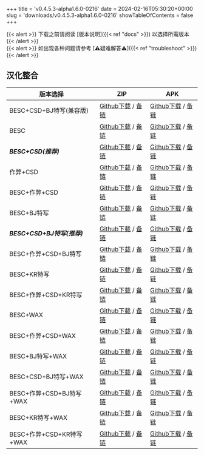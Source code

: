 
+++
title = 'v0.4.5.3-alpha1.6.0-0216'
date = 2024-02-16T05:30:20+00:00
slug = 'downloads/v0.4.5.3-alpha1.6.0-0216'
showTableOfContents = false
+++

{{< alert >}}
下载之前请阅读 [版本说明]({{< ref "docs" >}}) 以选择所需版本
{{< /alert >}}
<br>
{{< alert >}}
如出现各种问题请参考 [⚠疑难解答⚠]({{< ref "troubleshoot" >}})
{{< /alert >}}

## 汉化整合

|         版本选择          |                                                                                                                                                                            ZIP                                                                                                                                                                             |                                                                                                                                                                            APK                                                                                                                                                                             |
|---------------------------|------------------------------------------------------------------------------------------------------------------------------------------------------------------------------------------------------------------------------------------------------------------------------------------------------------------------------------------------------------|------------------------------------------------------------------------------------------------------------------------------------------------------------------------------------------------------------------------------------------------------------------------------------------------------------------------------------------------------------|
|BESC+CSD+BJ特写(兼容版)    |[Github下载](https://github.com/DoL-Lyra/Lyra/releases/download/v0.4.5.3-alpha1.6.0-0216/DoL-0.4.5.3-Lyra-a1.6.0-polyfill-besc-cheat-csd-sideviewbj-0216.zip ) / [备链](https://mirror.ghproxy.com/https://github.com/DoL-Lyra/Lyra/releases/download/v0.4.5.3-alpha1.6.0-0216/DoL-0.4.5.3-Lyra-a1.6.0-polyfill-besc-cheat-csd-sideviewbj-0216.zip )|[Github下载](https://github.com/DoL-Lyra/Lyra/releases/download/v0.4.5.3-alpha1.6.0-0216/DoL-0.4.5.3-Lyra-a1.6.0-polyfill-besc-cheat-csd-sideviewbj-0216.apk ) / [备链](https://mirror.ghproxy.com/https://github.com/DoL-Lyra/Lyra/releases/download/v0.4.5.3-alpha1.6.0-0216/DoL-0.4.5.3-Lyra-a1.6.0-polyfill-besc-cheat-csd-sideviewbj-0216.apk )|
|BESC                       |[Github下载](https://github.com/DoL-Lyra/Lyra/releases/download/v0.4.5.3-alpha1.6.0-0216/DoL-0.4.5.3-Lyra-a1.6.0-besc-0216.zip ) / [备链](https://mirror.ghproxy.com/https://github.com/DoL-Lyra/Lyra/releases/download/v0.4.5.3-alpha1.6.0-0216/DoL-0.4.5.3-Lyra-a1.6.0-besc-0216.zip )                                                            |[Github下载](https://github.com/DoL-Lyra/Lyra/releases/download/v0.4.5.3-alpha1.6.0-0216/DoL-0.4.5.3-Lyra-a1.6.0-besc-0216.apk ) / [备链](https://mirror.ghproxy.com/https://github.com/DoL-Lyra/Lyra/releases/download/v0.4.5.3-alpha1.6.0-0216/DoL-0.4.5.3-Lyra-a1.6.0-besc-0216.apk )                                                            |
|***BESC+CSD(推荐)***       |[Github下载](https://github.com/DoL-Lyra/Lyra/releases/download/v0.4.5.3-alpha1.6.0-0216/DoL-0.4.5.3-Lyra-a1.6.0-besc-csd-0216.zip ) / [备链](https://mirror.ghproxy.com/https://github.com/DoL-Lyra/Lyra/releases/download/v0.4.5.3-alpha1.6.0-0216/DoL-0.4.5.3-Lyra-a1.6.0-besc-csd-0216.zip )                                                    |[Github下载](https://github.com/DoL-Lyra/Lyra/releases/download/v0.4.5.3-alpha1.6.0-0216/DoL-0.4.5.3-Lyra-a1.6.0-besc-csd-0216.apk ) / [备链](https://mirror.ghproxy.com/https://github.com/DoL-Lyra/Lyra/releases/download/v0.4.5.3-alpha1.6.0-0216/DoL-0.4.5.3-Lyra-a1.6.0-besc-csd-0216.apk )                                                    |
|作弊+CSD                   |[Github下载](https://github.com/DoL-Lyra/Lyra/releases/download/v0.4.5.3-alpha1.6.0-0216/DoL-0.4.5.3-Lyra-a1.6.0-cheat-csd-0216.zip ) / [备链](https://mirror.ghproxy.com/https://github.com/DoL-Lyra/Lyra/releases/download/v0.4.5.3-alpha1.6.0-0216/DoL-0.4.5.3-Lyra-a1.6.0-cheat-csd-0216.zip )                                                  |[Github下载](https://github.com/DoL-Lyra/Lyra/releases/download/v0.4.5.3-alpha1.6.0-0216/DoL-0.4.5.3-Lyra-a1.6.0-cheat-csd-0216.apk ) / [备链](https://mirror.ghproxy.com/https://github.com/DoL-Lyra/Lyra/releases/download/v0.4.5.3-alpha1.6.0-0216/DoL-0.4.5.3-Lyra-a1.6.0-cheat-csd-0216.apk )                                                  |
|BESC+作弊+CSD              |[Github下载](https://github.com/DoL-Lyra/Lyra/releases/download/v0.4.5.3-alpha1.6.0-0216/DoL-0.4.5.3-Lyra-a1.6.0-besc-cheat-csd-0216.zip ) / [备链](https://mirror.ghproxy.com/https://github.com/DoL-Lyra/Lyra/releases/download/v0.4.5.3-alpha1.6.0-0216/DoL-0.4.5.3-Lyra-a1.6.0-besc-cheat-csd-0216.zip )                                        |[Github下载](https://github.com/DoL-Lyra/Lyra/releases/download/v0.4.5.3-alpha1.6.0-0216/DoL-0.4.5.3-Lyra-a1.6.0-besc-cheat-csd-0216.apk ) / [备链](https://mirror.ghproxy.com/https://github.com/DoL-Lyra/Lyra/releases/download/v0.4.5.3-alpha1.6.0-0216/DoL-0.4.5.3-Lyra-a1.6.0-besc-cheat-csd-0216.apk )                                        |
|BESC+BJ特写                |[Github下载](https://github.com/DoL-Lyra/Lyra/releases/download/v0.4.5.3-alpha1.6.0-0216/DoL-0.4.5.3-Lyra-a1.6.0-besc-sideviewbj-0216.zip ) / [备链](https://mirror.ghproxy.com/https://github.com/DoL-Lyra/Lyra/releases/download/v0.4.5.3-alpha1.6.0-0216/DoL-0.4.5.3-Lyra-a1.6.0-besc-sideviewbj-0216.zip )                                      |[Github下载](https://github.com/DoL-Lyra/Lyra/releases/download/v0.4.5.3-alpha1.6.0-0216/DoL-0.4.5.3-Lyra-a1.6.0-besc-sideviewbj-0216.apk ) / [备链](https://mirror.ghproxy.com/https://github.com/DoL-Lyra/Lyra/releases/download/v0.4.5.3-alpha1.6.0-0216/DoL-0.4.5.3-Lyra-a1.6.0-besc-sideviewbj-0216.apk )                                      |
|***BESC+CSD+BJ特写(推荐)***|[Github下载](https://github.com/DoL-Lyra/Lyra/releases/download/v0.4.5.3-alpha1.6.0-0216/DoL-0.4.5.3-Lyra-a1.6.0-besc-csd-sideviewbj-0216.zip ) / [备链](https://mirror.ghproxy.com/https://github.com/DoL-Lyra/Lyra/releases/download/v0.4.5.3-alpha1.6.0-0216/DoL-0.4.5.3-Lyra-a1.6.0-besc-csd-sideviewbj-0216.zip )                              |[Github下载](https://github.com/DoL-Lyra/Lyra/releases/download/v0.4.5.3-alpha1.6.0-0216/DoL-0.4.5.3-Lyra-a1.6.0-besc-csd-sideviewbj-0216.apk ) / [备链](https://mirror.ghproxy.com/https://github.com/DoL-Lyra/Lyra/releases/download/v0.4.5.3-alpha1.6.0-0216/DoL-0.4.5.3-Lyra-a1.6.0-besc-csd-sideviewbj-0216.apk )                              |
|BESC+作弊+CSD+BJ特写       |[Github下载](https://github.com/DoL-Lyra/Lyra/releases/download/v0.4.5.3-alpha1.6.0-0216/DoL-0.4.5.3-Lyra-a1.6.0-besc-cheat-csd-sideviewbj-0216.zip ) / [备链](https://mirror.ghproxy.com/https://github.com/DoL-Lyra/Lyra/releases/download/v0.4.5.3-alpha1.6.0-0216/DoL-0.4.5.3-Lyra-a1.6.0-besc-cheat-csd-sideviewbj-0216.zip )                  |[Github下载](https://github.com/DoL-Lyra/Lyra/releases/download/v0.4.5.3-alpha1.6.0-0216/DoL-0.4.5.3-Lyra-a1.6.0-besc-cheat-csd-sideviewbj-0216.apk ) / [备链](https://mirror.ghproxy.com/https://github.com/DoL-Lyra/Lyra/releases/download/v0.4.5.3-alpha1.6.0-0216/DoL-0.4.5.3-Lyra-a1.6.0-besc-cheat-csd-sideviewbj-0216.apk )                  |
|BESC+KR特写                |[Github下载](https://github.com/DoL-Lyra/Lyra/releases/download/v0.4.5.3-alpha1.6.0-0216/DoL-0.4.5.3-Lyra-a1.6.0-besc-sideviewkr-0216.zip ) / [备链](https://mirror.ghproxy.com/https://github.com/DoL-Lyra/Lyra/releases/download/v0.4.5.3-alpha1.6.0-0216/DoL-0.4.5.3-Lyra-a1.6.0-besc-sideviewkr-0216.zip )                                      |[Github下载](https://github.com/DoL-Lyra/Lyra/releases/download/v0.4.5.3-alpha1.6.0-0216/DoL-0.4.5.3-Lyra-a1.6.0-besc-sideviewkr-0216.apk ) / [备链](https://mirror.ghproxy.com/https://github.com/DoL-Lyra/Lyra/releases/download/v0.4.5.3-alpha1.6.0-0216/DoL-0.4.5.3-Lyra-a1.6.0-besc-sideviewkr-0216.apk )                                      |
|BESC+作弊+CSD+KR特写       |[Github下载](https://github.com/DoL-Lyra/Lyra/releases/download/v0.4.5.3-alpha1.6.0-0216/DoL-0.4.5.3-Lyra-a1.6.0-besc-cheat-csd-sideviewkr-0216.zip ) / [备链](https://mirror.ghproxy.com/https://github.com/DoL-Lyra/Lyra/releases/download/v0.4.5.3-alpha1.6.0-0216/DoL-0.4.5.3-Lyra-a1.6.0-besc-cheat-csd-sideviewkr-0216.zip )                  |[Github下载](https://github.com/DoL-Lyra/Lyra/releases/download/v0.4.5.3-alpha1.6.0-0216/DoL-0.4.5.3-Lyra-a1.6.0-besc-cheat-csd-sideviewkr-0216.apk ) / [备链](https://mirror.ghproxy.com/https://github.com/DoL-Lyra/Lyra/releases/download/v0.4.5.3-alpha1.6.0-0216/DoL-0.4.5.3-Lyra-a1.6.0-besc-cheat-csd-sideviewkr-0216.apk )                  |
|BESC+WAX                   |[Github下载](https://github.com/DoL-Lyra/Lyra/releases/download/v0.4.5.3-alpha1.6.0-0216/DoL-0.4.5.3-Lyra-a1.6.0-besc-wax-0216.zip ) / [备链](https://mirror.ghproxy.com/https://github.com/DoL-Lyra/Lyra/releases/download/v0.4.5.3-alpha1.6.0-0216/DoL-0.4.5.3-Lyra-a1.6.0-besc-wax-0216.zip )                                                    |[Github下载](https://github.com/DoL-Lyra/Lyra/releases/download/v0.4.5.3-alpha1.6.0-0216/DoL-0.4.5.3-Lyra-a1.6.0-besc-wax-0216.apk ) / [备链](https://mirror.ghproxy.com/https://github.com/DoL-Lyra/Lyra/releases/download/v0.4.5.3-alpha1.6.0-0216/DoL-0.4.5.3-Lyra-a1.6.0-besc-wax-0216.apk )                                                    |
|BESC+作弊+CSD+WAX          |[Github下载](https://github.com/DoL-Lyra/Lyra/releases/download/v0.4.5.3-alpha1.6.0-0216/DoL-0.4.5.3-Lyra-a1.6.0-besc-wax-cheat-csd-0216.zip ) / [备链](https://mirror.ghproxy.com/https://github.com/DoL-Lyra/Lyra/releases/download/v0.4.5.3-alpha1.6.0-0216/DoL-0.4.5.3-Lyra-a1.6.0-besc-wax-cheat-csd-0216.zip )                                |[Github下载](https://github.com/DoL-Lyra/Lyra/releases/download/v0.4.5.3-alpha1.6.0-0216/DoL-0.4.5.3-Lyra-a1.6.0-besc-wax-cheat-csd-0216.apk ) / [备链](https://mirror.ghproxy.com/https://github.com/DoL-Lyra/Lyra/releases/download/v0.4.5.3-alpha1.6.0-0216/DoL-0.4.5.3-Lyra-a1.6.0-besc-wax-cheat-csd-0216.apk )                                |
|BESC+BJ特写+WAX            |[Github下载](https://github.com/DoL-Lyra/Lyra/releases/download/v0.4.5.3-alpha1.6.0-0216/DoL-0.4.5.3-Lyra-a1.6.0-besc-wax-sideviewbj-0216.zip ) / [备链](https://mirror.ghproxy.com/https://github.com/DoL-Lyra/Lyra/releases/download/v0.4.5.3-alpha1.6.0-0216/DoL-0.4.5.3-Lyra-a1.6.0-besc-wax-sideviewbj-0216.zip )                              |[Github下载](https://github.com/DoL-Lyra/Lyra/releases/download/v0.4.5.3-alpha1.6.0-0216/DoL-0.4.5.3-Lyra-a1.6.0-besc-wax-sideviewbj-0216.apk ) / [备链](https://mirror.ghproxy.com/https://github.com/DoL-Lyra/Lyra/releases/download/v0.4.5.3-alpha1.6.0-0216/DoL-0.4.5.3-Lyra-a1.6.0-besc-wax-sideviewbj-0216.apk )                              |
|BESC+CSD+BJ特写+WAX        |[Github下载](https://github.com/DoL-Lyra/Lyra/releases/download/v0.4.5.3-alpha1.6.0-0216/DoL-0.4.5.3-Lyra-a1.6.0-besc-wax-csd-sideviewbj-0216.zip ) / [备链](https://mirror.ghproxy.com/https://github.com/DoL-Lyra/Lyra/releases/download/v0.4.5.3-alpha1.6.0-0216/DoL-0.4.5.3-Lyra-a1.6.0-besc-wax-csd-sideviewbj-0216.zip )                      |[Github下载](https://github.com/DoL-Lyra/Lyra/releases/download/v0.4.5.3-alpha1.6.0-0216/DoL-0.4.5.3-Lyra-a1.6.0-besc-wax-csd-sideviewbj-0216.apk ) / [备链](https://mirror.ghproxy.com/https://github.com/DoL-Lyra/Lyra/releases/download/v0.4.5.3-alpha1.6.0-0216/DoL-0.4.5.3-Lyra-a1.6.0-besc-wax-csd-sideviewbj-0216.apk )                      |
|BESC+作弊+CSD+BJ特写+WAX   |[Github下载](https://github.com/DoL-Lyra/Lyra/releases/download/v0.4.5.3-alpha1.6.0-0216/DoL-0.4.5.3-Lyra-a1.6.0-besc-wax-cheat-csd-sideviewbj-0216.zip ) / [备链](https://mirror.ghproxy.com/https://github.com/DoL-Lyra/Lyra/releases/download/v0.4.5.3-alpha1.6.0-0216/DoL-0.4.5.3-Lyra-a1.6.0-besc-wax-cheat-csd-sideviewbj-0216.zip )          |[Github下载](https://github.com/DoL-Lyra/Lyra/releases/download/v0.4.5.3-alpha1.6.0-0216/DoL-0.4.5.3-Lyra-a1.6.0-besc-wax-cheat-csd-sideviewbj-0216.apk ) / [备链](https://mirror.ghproxy.com/https://github.com/DoL-Lyra/Lyra/releases/download/v0.4.5.3-alpha1.6.0-0216/DoL-0.4.5.3-Lyra-a1.6.0-besc-wax-cheat-csd-sideviewbj-0216.apk )          |
|BESC+KR特写+WAX            |[Github下载](https://github.com/DoL-Lyra/Lyra/releases/download/v0.4.5.3-alpha1.6.0-0216/DoL-0.4.5.3-Lyra-a1.6.0-besc-wax-sideviewkr-0216.zip ) / [备链](https://mirror.ghproxy.com/https://github.com/DoL-Lyra/Lyra/releases/download/v0.4.5.3-alpha1.6.0-0216/DoL-0.4.5.3-Lyra-a1.6.0-besc-wax-sideviewkr-0216.zip )                              |[Github下载](https://github.com/DoL-Lyra/Lyra/releases/download/v0.4.5.3-alpha1.6.0-0216/DoL-0.4.5.3-Lyra-a1.6.0-besc-wax-sideviewkr-0216.apk ) / [备链](https://mirror.ghproxy.com/https://github.com/DoL-Lyra/Lyra/releases/download/v0.4.5.3-alpha1.6.0-0216/DoL-0.4.5.3-Lyra-a1.6.0-besc-wax-sideviewkr-0216.apk )                              |
|BESC+作弊+CSD+KR特写+WAX   |[Github下载](https://github.com/DoL-Lyra/Lyra/releases/download/v0.4.5.3-alpha1.6.0-0216/DoL-0.4.5.3-Lyra-a1.6.0-besc-wax-cheat-csd-sideviewkr-0216.zip ) / [备链](https://mirror.ghproxy.com/https://github.com/DoL-Lyra/Lyra/releases/download/v0.4.5.3-alpha1.6.0-0216/DoL-0.4.5.3-Lyra-a1.6.0-besc-wax-cheat-csd-sideviewkr-0216.zip )          |[Github下载](https://github.com/DoL-Lyra/Lyra/releases/download/v0.4.5.3-alpha1.6.0-0216/DoL-0.4.5.3-Lyra-a1.6.0-besc-wax-cheat-csd-sideviewkr-0216.apk ) / [备链](https://mirror.ghproxy.com/https://github.com/DoL-Lyra/Lyra/releases/download/v0.4.5.3-alpha1.6.0-0216/DoL-0.4.5.3-Lyra-a1.6.0-besc-wax-cheat-csd-sideviewkr-0216.apk )          |
